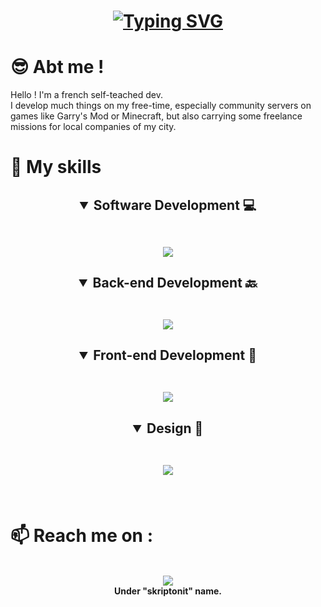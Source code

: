 
<h1 align="center">
    <a href="https://git.io/typing-svg">
        <img src="https://readme-typing-svg.demolab.com?font=Fira+Code&size=80&pause=1000&center=true&vCenter=true&multiline=true&width=2000&height=200&lines=Hello 👋 ! Welcome to my Github." alt="Typing SVG" />
    </a>
</h1>

# 😎 Abt me ! 
Hello ! I'm a french self-teached dev. <br>
I develop much things on my free-time, especially community servers on games like Garry's Mod or Minecraft, but also carrying some freelance missions for local companies of my city.

# 🥇 My skills 
<h2 align = "center">
<details open>
<summary> Software Development 💻</summary> <br>
	<p align = "center">
	    <img src="https://skillicons.dev/icons?i=c,cpp,java,python,git"/>
	</p>
</details>
</h2>
<h2 align = "center">
<details open>
<summary> Back-end Development 🔙</summary> <br>
	<p align = "center">
	    <img src="https://skillicons.dev/icons?i=nodejs,js,express,mysql,php"/>
	</p>
</details>
</h2>
<h2 align = "center">
<details open>
<summary> Front-end Development 🦄</summary> <br>
	<p align = "center">
	    <img src="https://skillicons.dev/icons?i=html,css,sass,js,threejs"/>
	</p>
</details>
</h2>
<h2 align = "center">
<details open>
<summary> Design 📏</summary> <br>
	<p align = "center">
	    <img src="https://skillicons.dev/icons?i=figma,blender,photoshop"/>
	</p>
</details>
</h2>
<br>

# 📫 Reach me on : 
<p align = "center"> <br>
	<img src="https://skillicons.dev/icons?i=discord"/>
	<br>
	<label><strong>Under "skriptonit" name.</strong></label>
</p>
